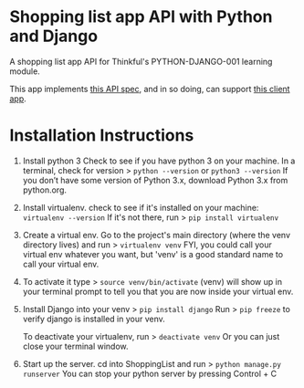 # Shopping list app API with Python and Django

A shopping list app API for Thinkful's PYTHON-DJANGO-001 learning module.

This app implements [this API spec](https://documenter.getpostman.com/view/2364768/listful-app-api/RW1aJfDp#b082c957-558e-42aa-9ea0-f0bc22c24538), and in so doing, can support [this client app](https://github.com/Thinkful-Ed/listful-app-client).

# Installation Instructions
1. Install python 3
    Check to see if you have python 3 on your machine. In a terminal, check for version >
    ```python --version``` or ```python3 --version```
    If you don’t have some version of Python 3.x, download Python 3.x from python.org.
2. Install virtualenv. check to see if it's installed on your machine:
    ```virtualenv --version```
    If it's not there, run > ```pip install virtualenv```
3. Create a virtual env. Go to the project's main directory (where the venv directory lives) and run >
    ```virtualenv venv```
    FYI, you could call your virtual env whatever you want, but 'venv' is a good standard name to call your virtual env. 
4. To activate it type >
    ```source venv/bin/activate```
    (venv) will show up in your terminal prompt to tell you that you are now inside your virtual env.
5. Install Django into your venv > 
    ```pip install django```
    Run > ``pip freeze`` to verify django is installed in your venv.

    To deactivate your virtualenv, run > ```deactivate venv```
    Or you can just close your terminal window.

6. Start up the server. cd into ShoppingList and run >
    ```python manage.py runserver```
    You can stop your python server by pressing Control + C